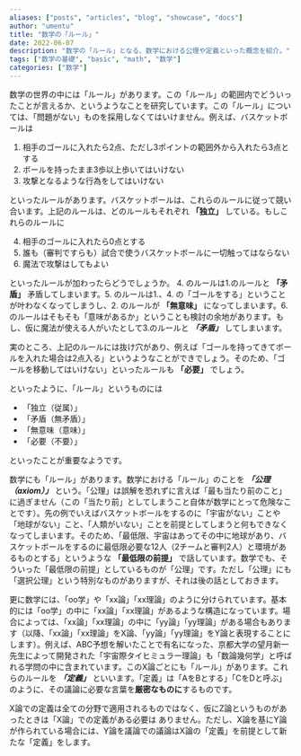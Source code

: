 ```yaml
---
aliases: ["posts", "articles", "blog", "showcase", "docs"]
author: "umentu"
title: "数学の「ルール」"
date: 2022-06-07
description: "数学の「ルール」となる、数学における公理や定義といった概念を紹介。"
tags: ["数学の基礎", "basic", "math", "数学"]
categories: ["数学"]
---
```



数学の世界の中には「ルール」があります。この「ルール」の範囲内でどういったことが言えるか、というようなことを研究しています。この「ルール」については、「問題がない」ものを採用しなくてはいけません。例えば、バスケットボールは

1. 相手のゴールに入れたら2点、ただし3ポイントの範囲外から入れたら3点とする
2. ボールを持ったまま3歩以上歩いてはいけない
3. 攻撃となるような行為をしてはいけない

といったルールがあります。バスケットボールは、これらのルールに従って競い合います。上記のルールは、どのルールもそれぞれ **「独立」** している。もしこれらのルールに

4. 相手のゴールに入れたら0点とする
5. 誰も（審判ですらも）試合で使うバスケットボールに一切触ってはならない
6. 魔法で攻撃はしてもよい

といったルールが加わったらどうでしょうか。
4. のルールは1.のルールと **「矛盾」** 矛盾してしまいます。5. のルールは1.、4. の「ゴールをする」ということが叶わなくなってしまうし、2. のルールが **「無意味」** になってしまいます。6. のルールはそもそも「意味があるか」ということも検討の余地があります。もし、仮に魔法が使える人がいたとして3.のルールと **_「矛盾」_** してしまいます。

実のところ、上記のルールには抜け穴があり、例えば「ゴールを持ってきてボールを入れた場合は2点入る」というようなことができでしょう。そのため、「ゴールを移動してはいけない」といったルールも **「必要」** でしょう。

といったように、「ルール」というものには

- 「独立（従属）」
- 「矛盾（無矛盾）」
- 「無意味（意味）」
- 「必要（不要）」

といったことが重要なようです。

数学にも「ルール」があります。数学における「ルール」のことを **_「公理（axiom）」_** という。「公理」は誤解を恐れずに言えば「最も当たり前のこと」に過ぎません（この「当たり前」としてしまうこと自体が数学にとって危険なことです）。先の例でいえばバスケットボールをするのに「宇宙がない」ことや「地球がない」こと、「人類がいない」ことを前提としてしまうと何もできなくなってしまいます。そのため、「最低限、宇宙はあってその中に地球があり、バスケットボールをするのに最低限必要な12人（2チームと審判2人）と環境があるものとする」というような **「最低限の前提」** で話しています。数学でも、そういった「最低限の前提」としているものが「公理」です。ただし「公理」にも「選択公理」という特別なものがありますが、それは後の話としておきます。

更に数学には、「oo学」や「xx論」「xx理論」のように分けられています。基本的には「oo学」の中に「xx論」「xx理論」があるような構造になっています。場合によっては、「xx論」「xx理論」の中に「yy論」「yy理論」がある場合もあります（以降、「xx論」「xx理論」をX論、「yy論」「yy理論」をY論と表現することにします）。例えば、ABC予想を解いたことで有名になった、京都大学の望月新一先生によって開発された「宇宙際タイヒミュラー理論」も「数論幾何学」と呼ばれる学問の中に含まれています。このX論ごとにも「ルール」があります。これらのルールを **_「定義」_** といいます。「定義」は「AをBとする」「CをDと呼ぶ」のように、その議論に必要な言葉を**厳密なものに**するものです。

X論での定義は全ての分野で適用されるものではなく、仮にZ論というものがあったときは「X論」での定義がある必要は
ありません。ただし、X論を基にY論が作られている場合には、Y論を議論での議論はX論の「定義」を前提として新たな「定義」をします。


